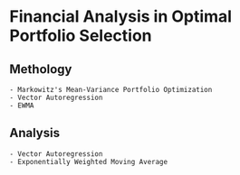 # Financial Analysis in Optimal Portfolio Selection
## Methology
	- Markowitz's Mean-Variance Portfolio Optimization	
	- Vector Autoregression	
	- EWMA


## Analysis
	- Vector Autoregression	
	- Exponentially Weighted Moving Average	



     
 
    
    
      
        
         
       
    
    
      
  
  
 
 
 
 
